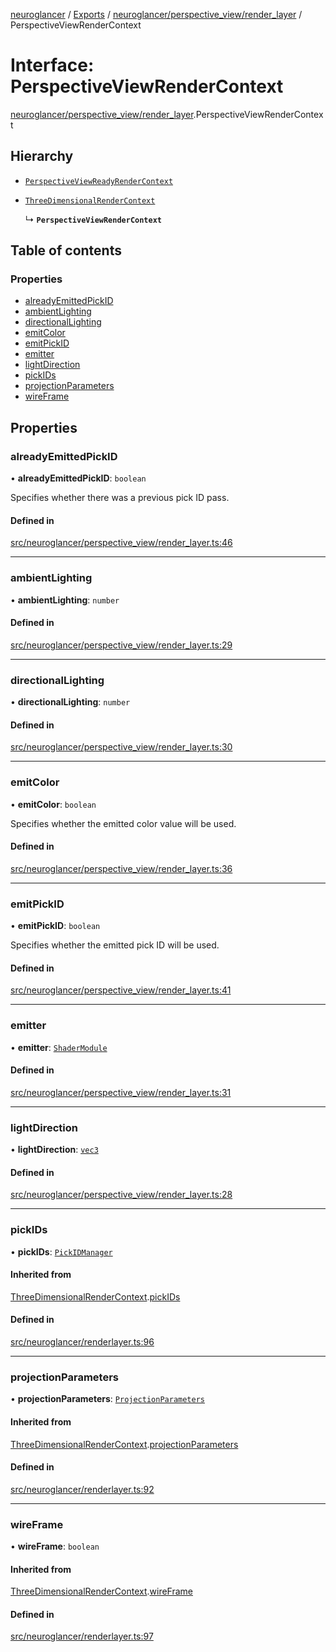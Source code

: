 [neuroglancer](../README.md) / [Exports](../modules.md) / [neuroglancer/perspective\_view/render\_layer](../modules/neuroglancer_perspective_view_render_layer.md) / PerspectiveViewRenderContext

# Interface: PerspectiveViewRenderContext

[neuroglancer/perspective_view/render_layer](../modules/neuroglancer_perspective_view_render_layer.md).PerspectiveViewRenderContext

## Hierarchy

- [`PerspectiveViewReadyRenderContext`](neuroglancer_perspective_view_render_layer.PerspectiveViewReadyRenderContext.md)

- [`ThreeDimensionalRenderContext`](neuroglancer_renderlayer.ThreeDimensionalRenderContext.md)

  ↳ **`PerspectiveViewRenderContext`**

## Table of contents

### Properties

- [alreadyEmittedPickID](neuroglancer_perspective_view_render_layer.PerspectiveViewRenderContext.md#alreadyemittedpickid)
- [ambientLighting](neuroglancer_perspective_view_render_layer.PerspectiveViewRenderContext.md#ambientlighting)
- [directionalLighting](neuroglancer_perspective_view_render_layer.PerspectiveViewRenderContext.md#directionallighting)
- [emitColor](neuroglancer_perspective_view_render_layer.PerspectiveViewRenderContext.md#emitcolor)
- [emitPickID](neuroglancer_perspective_view_render_layer.PerspectiveViewRenderContext.md#emitpickid)
- [emitter](neuroglancer_perspective_view_render_layer.PerspectiveViewRenderContext.md#emitter)
- [lightDirection](neuroglancer_perspective_view_render_layer.PerspectiveViewRenderContext.md#lightdirection)
- [pickIDs](neuroglancer_perspective_view_render_layer.PerspectiveViewRenderContext.md#pickids)
- [projectionParameters](neuroglancer_perspective_view_render_layer.PerspectiveViewRenderContext.md#projectionparameters)
- [wireFrame](neuroglancer_perspective_view_render_layer.PerspectiveViewRenderContext.md#wireframe)

## Properties

### alreadyEmittedPickID

• **alreadyEmittedPickID**: `boolean`

Specifies whether there was a previous pick ID pass.

#### Defined in

[src/neuroglancer/perspective_view/render_layer.ts:46](https://github.com/ActiveBrainAtlas2/neuroglancer/blob/034b457d/src/neuroglancer/perspective_view/render_layer.ts#L46)

___

### ambientLighting

• **ambientLighting**: `number`

#### Defined in

[src/neuroglancer/perspective_view/render_layer.ts:29](https://github.com/ActiveBrainAtlas2/neuroglancer/blob/034b457d/src/neuroglancer/perspective_view/render_layer.ts#L29)

___

### directionalLighting

• **directionalLighting**: `number`

#### Defined in

[src/neuroglancer/perspective_view/render_layer.ts:30](https://github.com/ActiveBrainAtlas2/neuroglancer/blob/034b457d/src/neuroglancer/perspective_view/render_layer.ts#L30)

___

### emitColor

• **emitColor**: `boolean`

Specifies whether the emitted color value will be used.

#### Defined in

[src/neuroglancer/perspective_view/render_layer.ts:36](https://github.com/ActiveBrainAtlas2/neuroglancer/blob/034b457d/src/neuroglancer/perspective_view/render_layer.ts#L36)

___

### emitPickID

• **emitPickID**: `boolean`

Specifies whether the emitted pick ID will be used.

#### Defined in

[src/neuroglancer/perspective_view/render_layer.ts:41](https://github.com/ActiveBrainAtlas2/neuroglancer/blob/034b457d/src/neuroglancer/perspective_view/render_layer.ts#L41)

___

### emitter

• **emitter**: [`ShaderModule`](../modules/neuroglancer_webgl_shader.md#shadermodule)

#### Defined in

[src/neuroglancer/perspective_view/render_layer.ts:31](https://github.com/ActiveBrainAtlas2/neuroglancer/blob/034b457d/src/neuroglancer/perspective_view/render_layer.ts#L31)

___

### lightDirection

• **lightDirection**: [`vec3`](../classes/neuroglancer_util_geom.vec3.md)

#### Defined in

[src/neuroglancer/perspective_view/render_layer.ts:28](https://github.com/ActiveBrainAtlas2/neuroglancer/blob/034b457d/src/neuroglancer/perspective_view/render_layer.ts#L28)

___

### pickIDs

• **pickIDs**: [`PickIDManager`](../classes/neuroglancer_object_picking.PickIDManager.md)

#### Inherited from

[ThreeDimensionalRenderContext](neuroglancer_renderlayer.ThreeDimensionalRenderContext.md).[pickIDs](neuroglancer_renderlayer.ThreeDimensionalRenderContext.md#pickids)

#### Defined in

[src/neuroglancer/renderlayer.ts:96](https://github.com/ActiveBrainAtlas2/neuroglancer/blob/034b457d/src/neuroglancer/renderlayer.ts#L96)

___

### projectionParameters

• **projectionParameters**: [`ProjectionParameters`](../classes/neuroglancer_projection_parameters.ProjectionParameters.md)

#### Inherited from

[ThreeDimensionalRenderContext](neuroglancer_renderlayer.ThreeDimensionalRenderContext.md).[projectionParameters](neuroglancer_renderlayer.ThreeDimensionalRenderContext.md#projectionparameters)

#### Defined in

[src/neuroglancer/renderlayer.ts:92](https://github.com/ActiveBrainAtlas2/neuroglancer/blob/034b457d/src/neuroglancer/renderlayer.ts#L92)

___

### wireFrame

• **wireFrame**: `boolean`

#### Inherited from

[ThreeDimensionalRenderContext](neuroglancer_renderlayer.ThreeDimensionalRenderContext.md).[wireFrame](neuroglancer_renderlayer.ThreeDimensionalRenderContext.md#wireframe)

#### Defined in

[src/neuroglancer/renderlayer.ts:97](https://github.com/ActiveBrainAtlas2/neuroglancer/blob/034b457d/src/neuroglancer/renderlayer.ts#L97)
